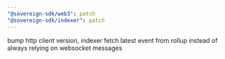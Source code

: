 ```yaml
---
"@sovereign-sdk/web3": patch
"@sovereign-sdk/indexer": patch
---
```


bump http client version, indexer fetch latest event from rollup instead of always relying on websocket messages
